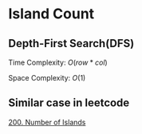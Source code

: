 # Island Count

## Depth-First Search(DFS)

Time Complexity: $O(row * col)$

Space Complexity: $O(1)$

## Similar case in leetcode

[200. Number of Islands](https://leetcode.com/problems/number-of-islands/)